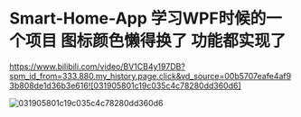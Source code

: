 # Smart-Home-App 学习WPF时候的一个项目 图标颜色懒得换了 功能都实现了
https://www.bilibili.com/video/BV1CB4y197DB?spm_id_from=333.880.my_history.page.click&vd_source=00b5707eafe4af93b808de1d36b3e616![031905801c19c035c4c78280dd360d6]

![031905801c19c035c4c78280dd360d6](https://user-images.githubusercontent.com/102707475/173722169-0f9509be-4da9-45f5-b9c9-a7e3ca30c891.png)

